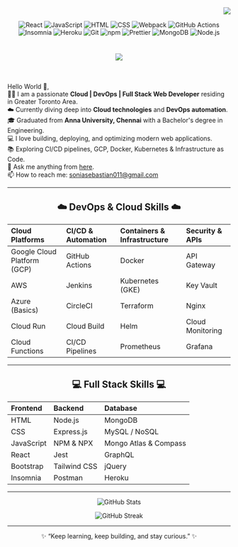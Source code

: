 <img align="right" src="https://visitor-badge.laobi.icu/badge?page_id=soniasebastian.soniasebastian">

<br>

<p align="center">
  <img alt="React" src="https://img.shields.io/badge/-React-45b8d8?style=flat-square&logo=react&logoColor=white" />
  <img alt="JavaScript" src="https://img.shields.io/badge/JavaScript-gray?logo=javascript" />
  <img alt="HTML" src="https://img.shields.io/badge/HTML-%23E34F26?logo=html5&logoColor=white" />
  <img alt="CSS" src="https://img.shields.io/badge/CSS-%231572B6?logo=css3&logoColor=white" />
  <img alt="Webpack" src="https://img.shields.io/badge/-Webpack-8DD6F9?style=flat-square&logo=webpack&logoColor=white" /> 
  <img alt="GitHub Actions" src="https://img.shields.io/badge/-GitHub_Actions-2088FF?style=flat-square&logo=github-actions&logoColor=white" />
  <img alt="Insomnia" src="https://img.shields.io/badge/-Insomnia-5849BE?style=flat-square&logo=insomnia&logoColor=white" />
  <img alt="Heroku" src="https://img.shields.io/badge/-Heroku-430098?style=flat-square&logo=heroku&logoColor=white" />
  <img alt="Git" src="https://img.shields.io/badge/-Git-F05032?style=flat-square&logo=git&logoColor=white" />
  <img alt="npm" src="https://img.shields.io/badge/-NPM-CB3837?style=flat-square&logo=npm&logoColor=white" />
  <img alt="Prettier" src="https://img.shields.io/badge/-Prettier-F7B93E?style=flat-square&logo=prettier&logoColor=white" />
  <img alt="MongoDB" src="https://img.shields.io/badge/-MongoDB-13aa52?style=flat-square&logo=mongodb&logoColor=white" />
  <img alt="Node.js" src="https://img.shields.io/badge/-Node.js-43853d?style=flat-square&logo=node.js&logoColor=white" />
</p>

<h1 align="center">
  <a href="https://git.io/typing-svg">
    <img src="https://readme-typing-svg.herokuapp.com/?lines=Hello,+There!+👋;I+am+Sonia+Sebastian....;Nice+to+meet+you!&center=true&size=30">
  </a>
</h1>

<br>

<p align="left">
  Hello World 👋,<br>
  👩‍💻 I am a passionate <b>Cloud | DevOps | Full Stack Web Developer</b> residing in Greater Toronto Area.<br>
  ☁️ Currently diving deep into <b>Cloud technologies</b> and <b>DevOps automation</b>.<br>
  🎓 Graduated from <b>Anna University, Chennai</b> with a Bachelor's degree in Engineering.<br>
  💻 I love building, deploying, and optimizing modern web applications.<br>
  📚 Exploring CI/CD pipelines, GCP, Docker, Kubernetes & Infrastructure as Code.<br>
  💬 Ask me anything from <a href="https://github.com/soniasebastian/soniasebastian/issues" title="Issues">here</a>.<br>
  📫 How to reach me: <a href="mailto:soniasebastian011@gmail.com">soniasebastian011@gmail.com</a>
</p>

<hr>

<h2 align="center">☁️ DevOps & Cloud Skills ☁️</h2>

| Cloud Platforms | CI/CD & Automation | Containers & Infrastructure | Security & APIs |
| :------------- | :------------- | :------------- | :------------- |
| Google Cloud Platform (GCP) | GitHub Actions | Docker | API Gateway |
| AWS | Jenkins | Kubernetes (GKE) | Key Vault |
| Azure (Basics) | CircleCI | Terraform | Nginx |
| Cloud Run | Cloud Build | Helm | Cloud Monitoring |
| Cloud Functions | CI/CD Pipelines | Prometheus | Grafana |

---

<h2 align="center">💻 Full Stack Skills 💻</h2>

| Frontend | Backend | Database |
| :------------- | :------------- | :------------- |
| HTML | Node.js | MongoDB |
| CSS | Express.js | MySQL / NoSQL |
| JavaScript | NPM & NPX | Mongo Atlas & Compass |
| React | Jest | GraphQL |
| Bootstrap | Tailwind CSS | jQuery |
| Insomnia | Postman | Heroku |

---

<p align="center">
  <img src="https://github-readme-stats.vercel.app/api?username=soniasebastian&show_icons=true&theme=tokyonight" alt="GitHub Stats" />
</p>

<p align="center">
  <img src="https://github-readme-streak-stats.herokuapp.com/?user=soniasebastian&theme=tokyonight" alt="GitHub Streak" />
</p>

---

<p align="center">✨ “Keep learning, keep building, and stay curious.” ✨</p>
